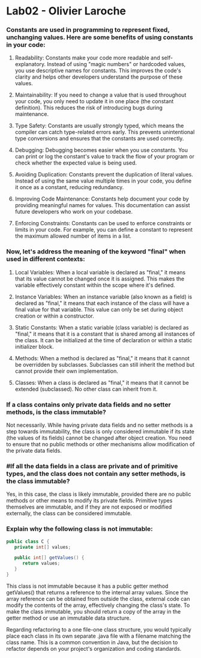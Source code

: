 # Lab02 - Olivier Laroche


### Constants are used in programming to represent fixed, unchanging values. Here are some benefits of using constants in your code:

1. Readability: Constants make your code more readable and self-explanatory. Instead of using "magic numbers" or hardcoded values, you use descriptive names for constants. This improves the code's clarity and helps other developers understand the purpose of these values.

2. Maintainability: If you need to change a value that is used throughout your code, you only need to update it in one place (the constant definition). This reduces the risk of introducing bugs during maintenance.

3. Type Safety: Constants are usually strongly typed, which means the compiler can catch type-related errors early. This prevents unintentional type conversions and ensures that the constants are used correctly.

4. Debugging: Debugging becomes easier when you use constants. You can print or log the constant's value to track the flow of your program or check whether the expected value is being used.

5. Avoiding Duplication: Constants prevent the duplication of literal values. Instead of using the same value multiple times in your code, you define it once as a constant, reducing redundancy.

6. Improving Code Maintenance: Constants help document your code by providing meaningful names for values. This documentation can assist future developers who work on your codebase.

7. Enforcing Constraints: Constants can be used to enforce constraints or limits in your code. For example, you can define a constant to represent the maximum allowed number of items in a list.

### Now, let's address the meaning of the keyword "final" when used in different contexts:

1. Local Variables: When a local variable is declared as "final," it means that its value cannot be changed once it is assigned. This makes the variable effectively constant within the scope where it's defined.

2. Instance Variables: When an instance variable (also known as a field) is declared as "final," it means that each instance of the class will have a final value for that variable. This value can only be set during object creation or within a constructor.

3. Static Constants: When a static variable (class variable) is declared as "final," it means that it is a constant that is shared among all instances of the class. It can be initialized at the time of declaration or within a static initializer block.

4. Methods: When a method is declared as "final," it means that it cannot be overridden by subclasses. Subclasses can still inherit the method but cannot provide their own implementation.

5. Classes: When a class is declared as "final," it means that it cannot be extended (subclassed). No other class can inherit from it.

### If a class contains only private data fields and no setter methods, is the class immutable?

Not necessarily. While having private data fields and no setter methods is a step towards immutability, the class is only considered immutable if its state (the values of its fields) cannot be changed after object creation. You need to ensure that no public methods or other mechanisms allow modification of the private data fields.

### #If all the data fields in a class are private and of primitive types, and the class does not contain any setter methods, is the class immutable?

Yes, in this case, the class is likely immutable, provided there are no public methods or other means to modify its private fields. Primitive types themselves are immutable, and if they are not exposed or modified externally, the class can be considered immutable.


### Explain why the following class is not immutable:

```java
public class C {
   private int[] values;

   public int[] getValues() {
      return values;
   }
}
```

This class is not immutable because it has a public getter method getValues() that returns a reference to the internal array values. Since the array reference can be obtained from outside the class, external code can modify the contents of the array, effectively changing the class's state. To make the class immutable, you should return a copy of the array in the getter method or use an immutable data structure.

Regarding refactoring to a one file-one class structure, you would typically place each class in its own separate .java file with a filename matching the class name. This is a common convention in Java, but the decision to refactor depends on your project's organization and coding standards.
